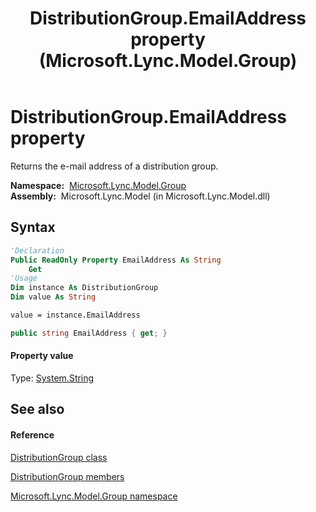 ﻿---
title: DistributionGroup.EmailAddress property  (Microsoft.Lync.Model.Group)
TOCTitle: 'EmailAddress property '
ms:assetid: P:Microsoft.Lync.Model.Group.DistributionGroup.EmailAddress_DI_3_UC_OCS14MrefLyncWPF
ms:mtpsurl: https://msdn.microsoft.com/en-us/library/microsoft.lync.model.group.distributiongroup.emailaddress_di_3_uc_ocs14mreflyncwpf(v=office.15)
ms:contentKeyID: 48589962
ms.date: 07/28/2014
mtps_version: v=office.15
f1_keywords:
- Microsoft.Lync.Model.Group.DistributionGroup.EmailAddress
dev_langs:
- CSharp
- JScript
- VB
- other
---

# DistributionGroup.EmailAddress property

Returns the e-mail address of a distribution group.

**Namespace:**  [Microsoft.Lync.Model.Group](microsoft-lync-model-group-namespace_2.md)  
**Assembly:**  Microsoft.Lync.Model (in Microsoft.Lync.Model.dll)

## Syntax

``` vb
'Declaration
Public ReadOnly Property EmailAddress As String
    Get
'Usage
Dim instance As DistributionGroup
Dim value As String

value = instance.EmailAddress
```

``` csharp
public string EmailAddress { get; }
```

#### Property value

Type: [System.String](http://msdn2.microsoft.com/en-us/library/s1wwdcbf)  

## See also

#### Reference

[DistributionGroup class](distributiongroup-class-microsoft-lync-model-group_2.md)

[DistributionGroup members](distributiongroup-members-microsoft-lync-model-group_2.md)

[Microsoft.Lync.Model.Group namespace](microsoft-lync-model-group-namespace_2.md)

